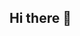 ## Hi there 👋

<!--
**dudism/dudism** is a ✨ _special_ ✨ repository because its `README.md` (this file) appears on your GitHub profile.

Here are some ideas to get you started:

- 🔭 I’m currently working on projects
- 🌱 I’m currently learning java 
- 📫 How to reach me: dudismendonca1407@gmaiL.com
- 😄 Pronouns: she her
-->
